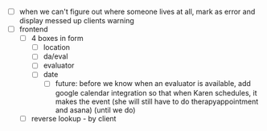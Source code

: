 - [ ] when we can't figure out where someone lives at all, mark as error and display messed up clients warning
- [ ] frontend
  - [ ] 4 boxes in form
    - [ ] location
    - [ ] da/eval
    - [ ] evaluator
    - [ ] date
      - [ ] future: before we know when an evaluator is available, add google calendar integration so that when Karen schedules, it makes the event (she will still have to do therapyappointment and asana) (until we do)
  - [ ] reverse lookup - by client
